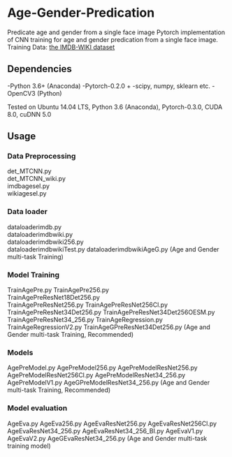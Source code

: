 # Age-Gender-Predication
Predicate age and gender from a single face image
Pytorch implementation of CNN training for age and gender predication from a single face image.
Training Data: [the IMDB-WIKI dataset](https://data.vision.ee.ethz.ch/cvl/rrothe/imdb-wiki/)

## Dependencies
-Python 3.6+ (Anaconda)
-Pytorch-0.2.0 +
-scipy, numpy, sklearn etc.
-OpenCV3 (Python)

Tested on Ubuntu 14.04 LTS, Python 3.6 (Anaconda), Pytorch-0.3.0, CUDA 8.0, cuDNN 5.0

## Usage
### Data Preprocessing
det_MTCNN.py	
det_MTCNN_wiki.py	
imdbagesel.py	
wikiagesel.py

### Data loader
dataloaderimdb.py	
dataloaderimdbwiki.py	
dataloaderimdbwiki256.py	
dataloaderimdbwikiTest.py
dataloaderimdbwikiAgeG.py (Age and Gender multi-task Training)

### Model Training
TrainAgePre.py
TrainAgePre256.py	
TrainAgePreResNet18Det256.py	
TrainAgePreResNet256.py
TrainAgePreResNet256Cl.py
TrainAgePreResNet34Det256.py
TrainAgePreResNet34Det256OESM.py
TrainAgePreResNet34_256.py
TrainAgeRegression.py	
TrainAgeRegressionV2.py
TrainAgeGPreResNet34Det256.py	(Age and Gender multi-task Training, Recommended)

### Models
AgePreModel.py
AgePreModel256.py
AgePreModelResNet256.py
AgePreModelResNet256Cl.py
AgePreModelResNet34_256.py
AgePreModelV1.py
AgeGPreModelResNet34_256.py (Age and Gender multi-task Training, Recommended)

### Model evaluation
AgeEva.py
AgeEva256.py
AgeEvaResNet256.py
AgeEvaResNet256Cl.py
AgeEvaResNet34_256.py
AgeEvaResNet34_256_BI.py
AgeEvaV1.py
AgeEvaV2.py
AgeGEvaResNet34_256.py (Age and Gender multi-task training model)

